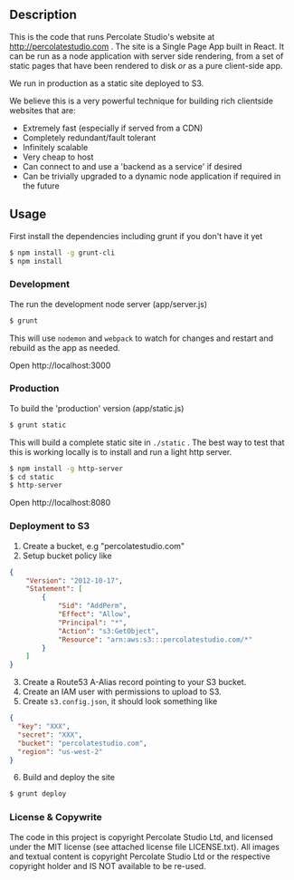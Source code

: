 ## Description

This is the code that runs Percolate Studio's website at http://percolatestudio.com . The site is a Single Page App built in React. It can be run as a node application with server side rendering, from a set of static pages that have been rendered to disk *or* as a pure client-side app.

We run in production as a static site deployed to S3.

We believe this is a very powerful technique for building rich clientside websites that are:

* Extremely fast (especially if served from a CDN)
* Completely redundant/fault tolerant
* Infinitely scalable
* Very cheap to host
* Can connect to and use a 'backend as a service' if desired
* Can be trivially upgraded to a dynamic node application if required in the future

## Usage

First install the dependencies including grunt if you don't have it yet

```bash
$ npm install -g grunt-cli
$ npm install
```

### Development

The run the development node server (app/server.js)

```bash
$ grunt
```

This will use `nodemon` and `webpack` to watch for changes and restart and rebuild as the app as needed.

Open http://localhost:3000

### Production

To build the 'production' version (app/static.js)

```bash
$ grunt static
```

This will build a complete static site in `./static` . The best way to test that this is working locally is to install and run a light http server.

```bash
$ npm install -g http-server
$ cd static
$ http-server
```

Open http://localhost:8080

### Deployment to S3

1. Create a bucket, e.g "percolatestudio.com"
2. Setup bucket policy like

``` json
{
	"Version": "2012-10-17",
	"Statement": [
		{
			"Sid": "AddPerm",
			"Effect": "Allow",
			"Principal": "*",
			"Action": "s3:GetObject",
			"Resource": "arn:aws:s3:::percolatestudio.com/*"
		}
	]
}
```

3. Create a Route53 A-Alias record pointing to your S3 bucket.
4. Create an IAM user with permissions to upload to S3.
5. Create `s3.config.json`, it should look something like

``` json
{
  "key": "XXX",
  "secret": "XXX",
  "bucket": "percolatestudio.com",
  "region": "us-west-2"
}
```

6. Build and deploy the site

```bash
$ grunt deploy
```

### License & Copywrite

The code in this project is copyright Percolate Studio Ltd, and licensed under the MIT license (see attached license file LICENSE.txt). All images and textual content is copyright Percolate Studio Ltd or the respective copyright holder and IS NOT available to be re-used.

